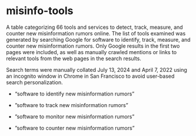 # misinfo-tools

A table categorizing 66 tools and services to detect, track, measure, and counter new misinformation rumors online. The list of tools examined was generated by searching Google for software to identify, track, measure, and counter new misinformation rumors. Only Google results in the first two pages were included, as well as manually crawled mentions or links to relevant tools from the web pages in the search results. 

Search terms were manually collated July 13, 2024 and April 7, 2022 using an incognito window in Chrome in San Francisco to avoid user-based search personalization. 

* “software to identify new misinformation rumors” 

* ”software to track new misinformation rumors” 

* ”software to monitor new misinformation rumors” 

* ”software to counter new misinformation rumors” 
